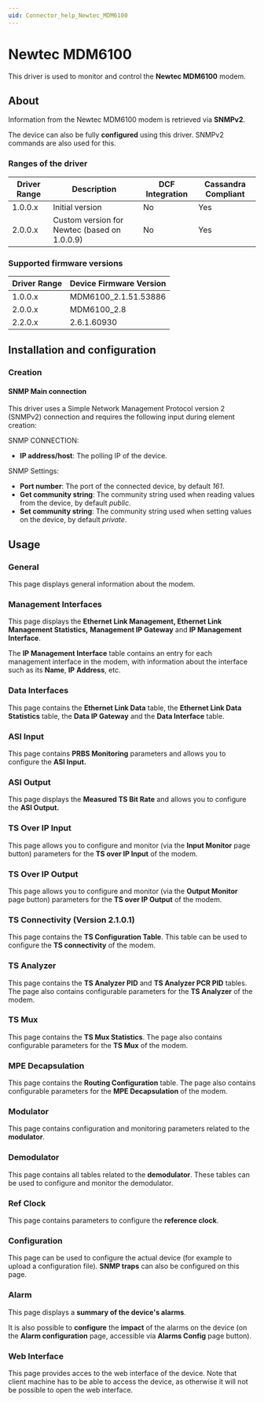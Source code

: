 ```yaml
---
uid: Connector_help_Newtec_MDM6100
---
```


# Newtec MDM6100

This driver is used to monitor and control the **Newtec MDM6100** modem.

## About

Information from the Newtec MDM6100 modem is retrieved via **SNMPv2**.

The device can also be fully **configured** using this driver. SNMPv2 commands are also used for this.

### Ranges of the driver

| **Driver Range** | **Description**                              | **DCF Integration** | **Cassandra Compliant** |
|------------------|----------------------------------------------|---------------------|-------------------------|
| 1.0.0.x          | Initial version                              | No                  | Yes                     |
| 2.0.0.x          | Custom version for Newtec (based on 1.0.0.9) | No                  | Yes                     |

### Supported firmware versions

| **Driver Range** | **Device Firmware Version** |
|------------------|-----------------------------|
| 1.0.0.x          | MDM6100_2.1.51.53886        |
| 2.0.0.x          | MDM6100_2.8                 |
| 2.2.0.x          | 2.6.1.60930                 |

## Installation and configuration

### Creation

#### SNMP Main connection

This driver uses a Simple Network Management Protocol version 2 (SNMPv2) connection and requires the following input during element creation:

SNMP CONNECTION:

- **IP address/host**: The polling IP of the device.

SNMP Settings:

- **Port number**: The port of the connected device, by default *161*.
- **Get community string**: The community string used when reading values from the device, by default *public*.
- **Set community string**: The community string used when setting values on the device, by default *private*.

## Usage

### General

This page displays general information about the modem.

### Management Interfaces

This page displays the **Ethernet Link Management, Ethernet Link Management Statistics,** **Management IP Gateway** and **IP Management Interface**.

The **IP Management Interface** table contains an entry for each management interface in the modem, with information about the interface such as its **Name**, **IP** **Address**, etc.

### Data Interfaces

This page contains the **Ethernet Link Data** table, the **Ethernet Link Data Statistics** table, the **Data IP Gateway** and the **Data Interface** table.

### ASI Input

This page contains **PRBS Monitoring** parameters and allows you to configure the **ASI Input.**

### ASI Output

This page displays the **Measured TS Bit Rate** and allows you to configure the **ASI Output.**

### TS Over IP Input

This page allows you to configure and monitor (via the **Input Monitor** page button) parameters for the **TS over IP Input** of the modem.

### TS Over IP Output

This page allows you to configure and monitor (via the **Output Monitor** page button) parameters for the **TS over IP Output** of the modem.

### TS Connectivity (Version 2.1.0.1)

This page contains the **TS Configuration Table**. This table can be used to configure the **TS connectivity** of the modem.

### TS Analyzer

This page contains the **TS Analyzer PID** and **TS Analyzer PCR PID** tables. The page also contains configurable parameters for the **TS Analyzer** of the modem.

### TS Mux

This page contains the **TS Mux Statistics**. The page also contains configurable parameters for the **TS Mux** of the modem.

### MPE Decapsulation

This page contains the **Routing Configuration** table. The page also contains configurable parameters for the **MPE Decapsulation** of the modem.

### Modulator

This page contains configuration and monitoring parameters related to the **modulator**.

### Demodulator

This page contains all tables related to the **demodulator**. These tables can be used to configure and monitor the demodulator.

### Ref Clock

This page contains parameters to configure the **reference clock**.

### Configuration

This page can be used to configure the actual device (for example to upload a configuration file). **SNMP traps** can also be configured on this page.

### Alarm

This page displays a **summary of the device's alarms**.

It is also possible to **configure** the **impact** of the alarms on the device (on the **Alarm configuration** page, accessible via **Alarms Config** page button).

### Web Interface

This page provides acces to the web interface of the device. Note that client machine has to be able to access the device, as otherwise it will not be possible to open the web interface.
